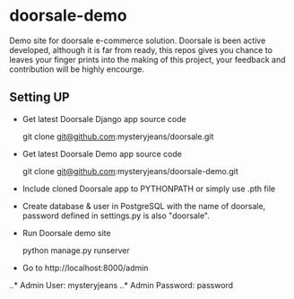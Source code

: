 doorsale-demo
=============

Demo site for doorsale e-commerce solution. Doorsale is been active developed, although it is far from ready, this repos gives you chance to leaves your finger prints into the making of this project, your feedback and contribution will be highly encourge.

Setting UP
----------

* Get latest Doorsale Django app source code

    git clone git@github.com:mysteryjeans/doorsale.git

* Get latest Doorsale Demo app source code

    git clone git@github.com:mysteryjeans/doorsale-demo.git

* Include cloned Doorsale app to PYTHONPATH or simply use .pth file

* Create database & user in PostgreSQL with the name of doorsale, password defined in settings.py is also "doorsale".

* Run Doorsale demo site

   python manage.py runserver

* Go to http://localhost:8000/admin

..* Admin User: mysteryjeans
..* Admin Password: password
